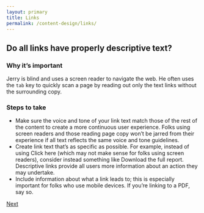 ```yaml
---
layout: primary
title: Links
permalink: /content-design/links/
---
```


## Do all links have properly descriptive text?

### Why it’s important
Jerry is blind and uses a screen reader to navigate the web. He often uses the `tab` key to quickly scan a page by reading out only the text links without the surrounding copy.

### Steps to take
- Make sure the voice and tone of your link text match those of the rest of the content to create a more continuous user experience. Folks using screen readers and those reading page copy won’t be jarred from their experience if all text reflects the same voice and tone guidelines.
- Create link text that’s as specific as possible. For example, instead of using Click here (which may not make sense for folks using screen readers), consider instead something like Download the full report. Descriptive links provide all users more information about an action they may undertake.
- Include information about what a link leads to; this is especially important for folks who use mobile devices. If you’re linking to a PDF, say so.

<a class="usa-button button-next" href="{{ site.baseurl }}/content-design/information-architecture/">
  Next <i class="fa fa-chevron-right" aria-hidden="true"></i>
</a>
